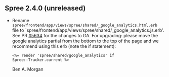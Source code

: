## Spree 2.4.0 (unreleased) ##

*   Rename `spree/frontend/app/views/spree/shared/_google_analytics.html.erb`
    file to `spree/frontend/app/views/spree/shared/_google_analytics.js.erb'.
    See PR [#5634](https://github.com/spree/spree/pull/5634) for the changes to GA.
    For upgrading: please move the google analytics partial from the bottom to the
    top of the page and we recommend using this erb (note the if statement):
    ```erb
    <%= render 'spree/shared/google_analytics' if Spree::Tracker.current %>
    ```

    Ben A. Morgan
